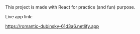This project is made with React for practice (and fun) purpose.

Live app link:

https://romantic-dubinsky-61d3a6.netlify.app
